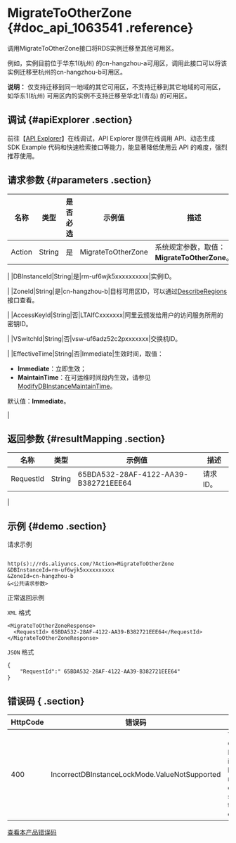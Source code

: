 # MigrateToOtherZone {#doc_api_1063541 .reference}

调用MigrateToOtherZone接口将RDS实例迁移至其他可用区。

例如，实例目前位于华东1\(杭州\) 的cn-hangzhou-a可用区，调用此接口可以将该实例迁移至杭州的cn-hangzhou-b可用区。

**说明：** 仅支持迁移到同一地域的其它可用区，不支持迁移到其它地域的可用区，如华东1\(杭州\) 可用区内的实例不支持迁移至华北1\(青岛\) 的可用区。

## 调试 {#apiExplorer .section}

前往【[API Explorer](https://api.aliyun.com/#product=Rds&api=MigrateToOtherZone)】在线调试，API Explorer 提供在线调用 API、动态生成 SDK Example 代码和快速检索接口等能力，能显著降低使用云 API 的难度，强烈推荐使用。

## 请求参数 {#parameters .section}

|名称|类型|是否必选|示例值|描述|
|--|--|----|---|--|
|Action|String|是|MigrateToOtherZone|系统规定参数，取值：**MigrateToOtherZone**。

 |
|DBInstanceId|String|是|rm-uf6wjk5xxxxxxxxxx|实例ID。

 |
|ZoneId|String|是|cn-hangzhou-b|目标可用区ID，可以通过[DescribeRegions](~~26243~~)接口查看。

 |
|AccessKeyId|String|否|LTAIfCxxxxxxx|阿里云颁发给用户的访问服务所用的密钥ID。

 |
|VSwitchId|String|否|vsw-uf6adz52c2pxxxxxxx|交换机ID。

 |
|EffectiveTime|String|否|Immediate|生效时间，取值：

 -   **Immediate**：立即生效；
-   **MaintainTime**：在可运维时间段内生效，请参见[ModifyDBInstanceMaintainTime](~~26249~~)。

 默认值：**Immediate**。

 |

## 返回参数 {#resultMapping .section}

|名称|类型|示例值|描述|
|--|--|---|--|
|RequestId|String|65BDA532-28AF-4122-AA39-B382721EEE64|请求ID。

 |

## 示例 {#demo .section}

请求示例

``` {#request_demo}

http(s)://rds.aliyuncs.com/?Action=MigrateToOtherZone
&DBInstanceId=rm-uf6wjk5xxxxxxxxxx
&ZoneId=cn-hangzhou-b
&<公共请求参数>

```

正常返回示例

`XML` 格式

``` {#xml_return_success_demo}
<MigrateToOtherZoneResponse>
  <RequestId> 65BDA532-28AF-4122-AA39-B382721EEE64</RequestId>
</MigrateToOtherZoneResponse>

```

`JSON` 格式

``` {#json_return_success_demo}
{
	"RequestId":" 65BDA532-28AF-4122-AA39-B382721EEE64"
}
```

## 错误码 { .section}

|HttpCode|错误码|错误信息|描述|
|--------|---|----|--|
|400|IncorrectDBInstanceLockMode.ValueNotSupported|The Current DB instance lock mode does not support this operation.|当前DB实例锁模式不支持此操作。|

[查看本产品错误码](https://error-center.aliyun.com/status/product/Rds)

